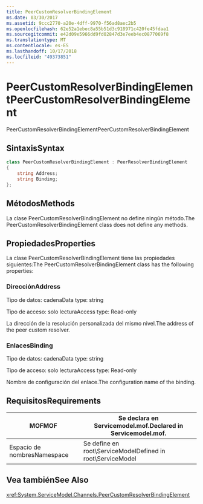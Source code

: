 ```yaml
---
title: PeerCustomResolverBindingElement
ms.date: 03/30/2017
ms.assetid: 9ccc2770-a20e-4dff-9970-f56ad8aec2b5
ms.openlocfilehash: 62e52a1ebec8a55b51d3c918971c420fe45fdaa1
ms.sourcegitcommit: e42d09e5966dd9fd02847d3e7eeb4ec0877069f8
ms.translationtype: MT
ms.contentlocale: es-ES
ms.lasthandoff: 10/17/2018
ms.locfileid: "49373851"
---
```

# <a name="peercustomresolverbindingelement"></a><span data-ttu-id="791a2-102">PeerCustomResolverBindingElement</span><span class="sxs-lookup"><span data-stu-id="791a2-102">PeerCustomResolverBindingElement</span></span>
<span data-ttu-id="791a2-103">PeerCustomResolverBindingElement</span><span class="sxs-lookup"><span data-stu-id="791a2-103">PeerCustomResolverBindingElement</span></span>  
  
## <a name="syntax"></a><span data-ttu-id="791a2-104">Sintaxis</span><span class="sxs-lookup"><span data-stu-id="791a2-104">Syntax</span></span>  
```csharp
class PeerCustomResolverBindingElement : PeerResolverBindingElement
{  
    string Address;
    string Binding;
};
```  
  
## <a name="methods"></a><span data-ttu-id="791a2-105">Métodos</span><span class="sxs-lookup"><span data-stu-id="791a2-105">Methods</span></span>  
 <span data-ttu-id="791a2-106">La clase PeerCustomResolverBindingElement no define ningún método.</span><span class="sxs-lookup"><span data-stu-id="791a2-106">The PeerCustomResolverBindingElement class does not define any methods.</span></span>  
  
## <a name="properties"></a><span data-ttu-id="791a2-107">Propiedades</span><span class="sxs-lookup"><span data-stu-id="791a2-107">Properties</span></span>  
 <span data-ttu-id="791a2-108">La clase PeerCustomResolverBindingElement tiene las propiedades siguientes:</span><span class="sxs-lookup"><span data-stu-id="791a2-108">The PeerCustomResolverBindingElement class has the following properties:</span></span>  
  
### <a name="address"></a><span data-ttu-id="791a2-109">Dirección</span><span class="sxs-lookup"><span data-stu-id="791a2-109">Address</span></span>  
 <span data-ttu-id="791a2-110">Tipo de datos: cadena</span><span class="sxs-lookup"><span data-stu-id="791a2-110">Data type: string</span></span>  
  
 <span data-ttu-id="791a2-111">Tipo de acceso: solo lectura</span><span class="sxs-lookup"><span data-stu-id="791a2-111">Access type: Read-only</span></span>  
  
 <span data-ttu-id="791a2-112">La dirección de la resolución personalizada del mismo nivel.</span><span class="sxs-lookup"><span data-stu-id="791a2-112">The address of the peer custom resolver.</span></span>  
  
### <a name="binding"></a><span data-ttu-id="791a2-113">Enlaces</span><span class="sxs-lookup"><span data-stu-id="791a2-113">Binding</span></span>  
 <span data-ttu-id="791a2-114">Tipo de datos: cadena</span><span class="sxs-lookup"><span data-stu-id="791a2-114">Data type: string</span></span>  
  
 <span data-ttu-id="791a2-115">Tipo de acceso: solo lectura</span><span class="sxs-lookup"><span data-stu-id="791a2-115">Access type: Read-only</span></span>  
  
 <span data-ttu-id="791a2-116">Nombre de configuración del enlace.</span><span class="sxs-lookup"><span data-stu-id="791a2-116">The configuration name of the binding.</span></span>  
  
## <a name="requirements"></a><span data-ttu-id="791a2-117">Requisitos</span><span class="sxs-lookup"><span data-stu-id="791a2-117">Requirements</span></span>  
  
|<span data-ttu-id="791a2-118">MOF</span><span class="sxs-lookup"><span data-stu-id="791a2-118">MOF</span></span>|<span data-ttu-id="791a2-119">Se declara en Servicemodel.mof.</span><span class="sxs-lookup"><span data-stu-id="791a2-119">Declared in Servicemodel.mof.</span></span>|  
|---------|-----------------------------------|  
|<span data-ttu-id="791a2-120">Espacio de nombres</span><span class="sxs-lookup"><span data-stu-id="791a2-120">Namespace</span></span>|<span data-ttu-id="791a2-121">Se define en root\ServiceModel</span><span class="sxs-lookup"><span data-stu-id="791a2-121">Defined in root\ServiceModel</span></span>|  
  
## <a name="see-also"></a><span data-ttu-id="791a2-122">Vea también</span><span class="sxs-lookup"><span data-stu-id="791a2-122">See Also</span></span>  
 <xref:System.ServiceModel.Channels.PeerCustomResolverBindingElement>
